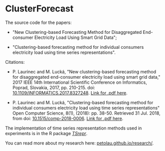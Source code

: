 # ClusterForecast

The source code for the papers:

 * "New Clustering-based Forecasting Method for Disaggregated End-consumer Electricity Load Using Smart Grid Data";

 * "Clustering-based forecasting method for individual consumers electricity load using time series representations".

Citations:

 * P. Laurinec and M. Lucká, "New clustering-based forecasting method for disaggregated end-consumer electricity load using smart grid data," 2017 IEEE 14th International Scientific Conference on Informatics, Poprad, Slovakia, 2017, pp. 210-215.
doi: [10.1109/INFORMATICS.2017.8327248](https://doi.org/10.1109/INFORMATICS.2017.8327248).
[Link for .pdf here](http://ieeexplore.ieee.org/abstract/document/8327248/).

 * P. Laurinec and M. Lucká, "Clustering-based forecasting method for individual consumers electricity load using time series representations" Open Computer Science, 8(1), (2018): pp. 38-50. Retrieved 31 Jul. 2018, from doi: [10.1515/comp-2018-0006](https://doi.org/10.1515/comp-2018-0006). [Link for .pdf here](https://www.degruyter.com/downloadpdf/j/comp.2018.8.issue-1/comp-2018-0006/comp-2018-0006.pdf).


The implementation of time series representation methods used in experiments is in the R package [*TSrepr*](https://github.com/PetoLau/TSrepr).

You can read more about my research here: [petolau.github.io/research/](https://petolau.github.io/research/).

